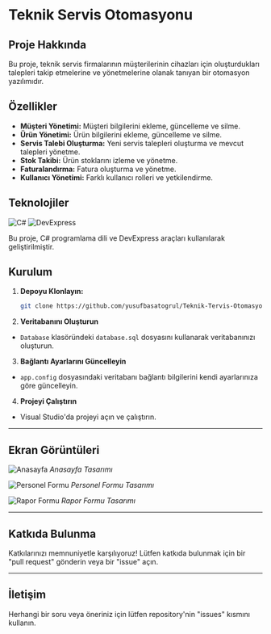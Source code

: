 # Teknik Servis Otomasyonu

## Proje Hakkında

Bu proje, teknik servis firmalarının müşterilerinin cihazları için oluşturdukları talepleri takip etmelerine ve yönetmelerine olanak tanıyan bir otomasyon yazılımıdır.

## Özellikler

- **Müşteri Yönetimi:** Müşteri bilgilerini ekleme, güncelleme ve silme.
- **Ürün Yönetimi:** Ürün bilgilerini ekleme, güncelleme ve silme.
- **Servis Talebi Oluşturma:** Yeni servis talepleri oluşturma ve mevcut talepleri yönetme.
- **Stok Takibi:** Ürün stoklarını izleme ve yönetme.
- **Faturalandırma:** Fatura oluşturma ve yönetme.
- **Kullanıcı Yönetimi:** Farklı kullanıcı rolleri ve yetkilendirme.

## Teknolojiler

![C#](https://img.shields.io/badge/C%23-%23239120.svg?style=for-the-badge&logo=c-sharp&logoColor=white)
![DevExpress](https://img.shields.io/badge/DevExpress-orange?style=for-the-badge)

Bu proje, C# programlama dili ve DevExpress araçları kullanılarak geliştirilmiştir.

## Kurulum

1. **Depoyu Klonlayın:**

   ```bash
   git clone https://github.com/yusufbasatogrul/Teknik-Tervis-Otomasyonu-.git
2. **Veritabanını Oluşturun**

- `Database` klasöründeki `database.sql` dosyasını kullanarak veritabanınızı oluşturun.

3. **Bağlantı Ayarlarını Güncelleyin**

- `app.config` dosyasındaki veritabanı bağlantı bilgilerini kendi ayarlarınıza göre güncelleyin.

4. **Projeyi Çalıştırın**

- Visual Studio'da projeyi açın ve çalıştırın.

---

## Ekran Görüntüleri

![Anasayfa](link_to_homepage_screenshot.png)
*Anasayfa Tasarımı*

![Personel Formu](link_to_personnel_form_screenshot.png)
*Personel Formu Tasarımı*

![Rapor Formu](link_to_report_form_screenshot.png)
*Rapor Formu Tasarımı*

---

## Katkıda Bulunma

Katkılarınızı memnuniyetle karşılıyoruz! Lütfen katkıda bulunmak için bir "pull request" gönderin veya bir "issue" açın.

---

## İletişim

Herhangi bir soru veya öneriniz için lütfen repository'nin "issues" kısmını kullanın.

